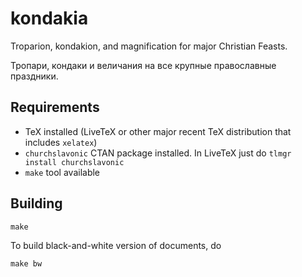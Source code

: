 # kondakia

Troparion, kondakion, and magnification for major Christian Feasts.

Тропари, кондаки и величания на все крупные православные праздники.

## Requirements

* TeX installed (LiveTeX or other major recent TeX distribution that includes `xelatex`)
* `churchslavonic` CTAN package installed. In LiveTeX just do `tlmgr install churchslavonic`
* `make` tool available

## Building

```
make
```

To build black-and-white version of documents, do

```
make bw
```
